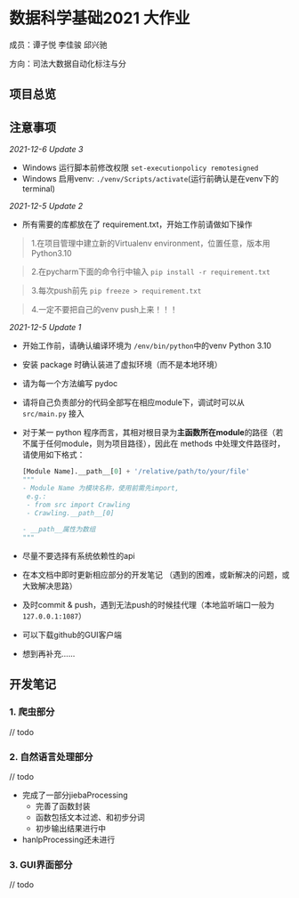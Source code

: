# 数据科学基础2021 大作业

成员：谭子悦 李佳骏 邱兴驰

方向：司法大数据自动化标注与分

## 项目总览



## 注意事项
*2021-12-6 Update 3*
- Windows 运行脚本前修改权限 `set-executionpolicy remotesigned`
- Windows 启用venv: `./venv/Scripts/activate`(运行前确认是在venv下的terminal)

*2021-12-5 Update 2*
- 所有需要的库都放在了 requirement.txt，开始工作前请做如下操作
> 1.在项目管理中建立新的Virtualenv environment，位置任意，版本用Python3.10
 
> 2.在pycharm下面的命令行中输入 `pip install -r requirement.txt`

> 3.每次push前先 `pip freeze > requirement.txt`

> 4.一定不要把自己的venv push上来！！！

*2021-12-5 Update 1*

- 开始工作前，请确认编译环境为 `/env/bin/python`中的venv Python 3.10
- 安装 package 时确认装进了虚拟环境（而不是本地环境）
- 请为每一个方法编写 pydoc
- 请将自己负责部分的代码全部写在相应module下，调试时可以从 `src/main.py` 接入

- 对于某一 python 程序而言，其相对根目录为**主函数所在module**的路径（若不属于任何module，则为项目路径），因此在 methods 中处理文件路径时，请使用如下格式：

   ```python
   [Module Name].__path__[0] + '/relative/path/to/your/file'
   """
   - Module Name 为模块名称，使用前需先import, 
   	e.g.: 
   	- from src import Crawling
   	- Crawling.__path__[0]
   	
   - __path__属性为数组
   """
   ```

- 尽量不要选择有系统依赖性的api
- 在本文档中即时更新相应部分的开发笔记 （遇到的困难，或新解决的问题，或大致解决思路）
- 及时commit & push，遇到无法push的时候挂代理（本地监听端口一般为 `127.0.0.1:1087`）
- 可以下载github的GUI客户端
- 想到再补充......

## 开发笔记

### 1. 爬虫部分

// todo

### 2. 自然语言处理部分

// todo
- 完成了一部分jiebaProcessing
  - 完善了函数封装
  - 函数包括文本过滤、和初步分词
  - 初步输出结果进行中
- hanlpProcessing还未进行

### 3. GUI界面部分

// todo